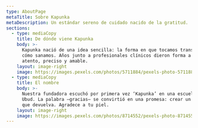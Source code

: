 ```yaml
---
type: AboutPage
metaTitle: Sobre Kapunka
metaDescription: Un estándar sereno de cuidado nacido de la gratitud.
sections:
  - type: mediaCopy
    title: De dónde viene Kapunka
    body: >-
      Kapunka nació de una idea sencilla: la forma en que tocamos transforma
      cómo sanamos. Años junto a profesionales clínicos dieron forma a un método
      atento, preciso y amable.
    layout: image-right
    image: https://images.pexels.com/photos/5711884/pexels-photo-5711884.jpeg?auto=compress&cs=tinysrgb&w=1920
  - type: mediaCopy
    title: El nombre
    body: >-
      Nuestra fundadora escuchó por primera vez ‘Kapunka’ en una escuela de
      Ubud. La palabra —gracias— se convirtió en una promesa: crear un cuidado
      que devuelva. Agradece a tu piel.
    layout: image-right
    image: https://images.pexels.com/photos/8714552/pexels-photo-8714552.jpeg?auto=compress&cs=tinysrgb&w=1920
---
```

